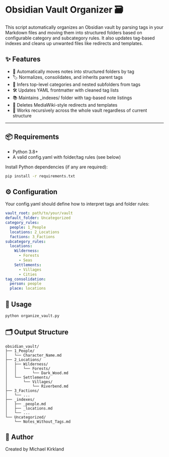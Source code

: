 # Obsidian Vault Organizer 🗃️

This script automatically organizes an Obsidian vault by parsing tags in your Markdown files and moving them into structured folders based on configurable category and subcategory rules. It also updates tag-based indexes and cleans up unwanted files like redirects and templates.

## ✨ Features
- 📁 Automatically moves notes into structured folders by tag
- 🏷️ Normalizes, consolidates, and inherits parent tags
- 🧠 Infers top-level categories and nested subfolders from tags
- 🛠️ Updates YAML frontmatter with cleaned tag lists
- 📚 Maintains _indexes/ folder with tag-based note listings
- 🧹 Deletes MediaWiki-style redirects and templates
- 🔄 Works recursively across the whole vault regardless of current structure

--- 

## 📦 Requirements

- Python 3.8+
- A valid config.yaml with folder/tag rules (see below)

Install Python dependencies (if any are required):

```bash
pip install -r requirements.txt
```

## ⚙️ Configuration

Your config.yaml should define how to interpret tags and folder rules:

```yaml
vault_root: path/to/your/vault
default_folder: Uncategorized
category_rules:
  people: 1_People
  locations: 2_Locations
  factions: 3_Factions
subcategory_rules:
  locations:
    Wilderness:
      - Forests
      - Seas
    Settlements:
      - Villages
      - Cities
tag_consolidation:
  person: people
  place: locations
```

## 🚀 Usage

```bash
python organize_vault.py
```

## 🗂️ Output Structure

```text
obsidian_vault/
├── 1_People/
│   └── Character_Name.md
├── 2_Locations/
│   ├── Wilderness/
│   │   └── Forests/
│   │       └── Dark_Wood.md
│   └── Settlements/
│       └── Villages/
│           └── Riverbend.md
├── 3_Factions/
│   └── ...
├── _indexes/
│   ├── _people.md
│   ├── _locations.md
│   └── ...
└── Uncategorized/
    └── Notes_Without_Tags.md
```

## 👤 Author

Created by Michael Kirkland
